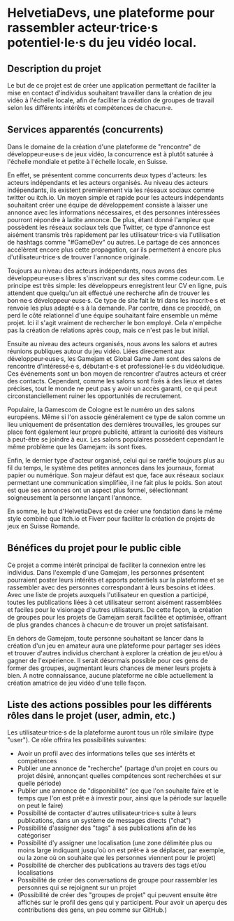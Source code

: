 # HelvetiaDevs, une plateforme pour rassembler acteur·trice·s potentiel·le·s du jeu vidéo local.

## Description du projet

Le but de ce projet est de créer une application permettant de faciliter la mise en contact d'individus souhaitant travailler dans la création de jeu vidéo à l'échelle locale, afin de faciliter la création de groupes de travail selon les différents intérêts et compétences de chacun·e.

## Services apparentés (concurrents)

Dans le domaine de la création d'une plateforme de "rencontre" de développeur·euse·s de jeux vidéo, la concurrence est à plutôt saturée à l'échelle mondiale et petite à l'échelle locale, en Suisse.

En effet, se présentent comme concurrents deux types d'acteurs: les acteurs indépendants et les acteurs organisés.
Au niveau des acteurs indépendants, ils existent premièrement via les réseaux sociaux comme twitter ou itch.io. 
Un moyen simple et rapide pour les acteurs indépendants souhaitant créer une équipe de développement consiste à laisser une annonce avec les informations nécessaires, et des personnes intéressées pourront répondre à ladite annonce. De plus, étant donné l'ampleur que possèdent les réseaux sociaux tels que Twitter, ce type d'annonce est aisément transmis très rapidement par les utilisateur·trice·s via l'utilisation de hashtags comme "#GameDev" ou autres. Le partage de ces annonces accélèrent encore plus cette propagation, car ils permettent à encore plus d'utilisateur·trice·s de trouver l'annonce originale.

Toujours au niveau des acteurs indépendants, nous avons des développeur·euse·s libres s'inscrivant sur des sites comme codeur.com. Le principe est très simple: les développeurs  enregistrent leur CV en ligne, puis attendent que quelqu'un ait effectué une recherche afin de trouver les bon·ne·s développeur·euse·s. Ce type de site fait le tri dans les inscrit·e·s et renvoie les plus adapté·e·s à la demande. Par contre, dans ce procédé, on perd le côté relationnel d'une équipe souhaitant faire ensemble un même projet. Ici il s'agit vraiment de rechercher le bon employé. Cela n'empêche pas la création de relations après coup, mais ce n'est pas le but initial.

Ensuite au niveau des acteurs organisés, nous avons les salons et autres réunions publiques autour du jeu vidéo.
Liées direcement aux développeur·euse·s, les Gamejam et Global Game Jam sont des salons de rencontre d'intéressé·e·s, débutant·e·s et professionel·le·s du vidéoludique. Ces événements sont un bon moyen de rencontrer d'autres acteurs et créer des contacts. Cependant, comme les salons sont fixés à des lieux et dates précises, tout le monde ne peut pas y avoir un accès garanti, ce qui peut circonstanciellement ruiner les opportunités de recrutement.

Populaire, la Gamescom de Cologne est le numéro un des salons européens. Même si l'on associe généralement ce type de salon comme un lieu uniquement de présentation des dernières trouvailles, les groupes sur place font également leur propre publicité, attirant la curiosité des visiteurs à peut-être se joindre à eux. Les salons populaires possèdent cependant le même problème que les Gamejam: ils sont fixes.

Enfin, le dernier type d'acteur organisé, celui qui se raréfie toujours plus au fil du temps, le système des petites annonces dans les journaux, format papier ou numérique. Son majeur défaut est que, face aux réseaux sociaux permettant une communication simplifiée, il ne fait plus le poids. Son atout est que ses annonces ont un aspect plus formel, sélectionnant soigneusement la personne lançant l'annonce.

En somme, le but d'HelvetiaDevs est de créer une fondation dans le même style combiné que itch.io et Fiverr pour faciliter la création de projets de jeux en Suisse Romande.

## Bénéfices du projet pour le public cible

Ce projet a comme intérêt principal de faciliter la connexion entre les individus. Dans l'exemple d'une Gamejam, les personnes présentent pourraient poster leurs intérêts et apports potentiels sur la plateforme et se rassembler avec des personnes correspondant à leurs besoins et idées. Avec une liste de projets auxquels l'utilisateur en question a participé, toutes les publications liées à cet utilisateur serront aisément rassemblées et faciles pour le visionage d'autres utilisateurs.
De cette façon, la création de groupes pour les projets de Gamejam serait facilitée et optimisée, offrant de plus grandes chances à chacun·e de trouver un projet satisfaisant.

En dehors de Gamejam, toute personne souhaitant se lancer dans la création d'un jeu en amateur aura une plateforme pour partager ses idées et trouver d'autres individus cherchant à explorer la création de jeu et/ou à gagner de l'expérience. Il serait désormais possible pour ces gens de former des groupes, augmentant leurs chances de mener leurs projets à bien. A notre connaissance, aucune plateforme ne cible actuellement la création amatrice de jeu vidéo d'une telle façon.


## Liste des actions possibles pour les différents rôles dans le projet (user, admin, etc.)

Les utilisateur·trice·s de la plateforme auront tous un rôle similaire (type "user"). Ce rôle offrira les possibilités suivantes:

- Avoir un profil avec des informations telles que ses intérêts et compétences
- Publier une annonce de "recherche" (partage d'un projet en cours ou projet désiré, annonçant quelles compétences sont recherchées et sur quelle période)
- Publier une annonce de "disponibilité" (ce que l'on souhaite faire et le temps que l'on est prêt·e à investir pour, ainsi que la période sur laquelle on peut le faire)
- Possibilité de contacter d'autres utilisateur·trice·s suite à leurs publications, dans un système de messages directs ("chat")
- Possibilité d'assigner des "tags" à ses publications afin de les catégoriser
- Possibilité d'y assigner une localisation (une zone délimitée plus ou moins large indiquant jusqu'où on est prêt·e à se déplacer, par exemple, ou la zone où on souhaite que les personnes viennent pour le projet)
- Possibilité de chercher des publications au travers des tags et/ou localisations
- Possibilité de créer des conversations de groupe pour rassembler les personnes qui se rejoignent sur un projet
- (Possibilité de créer des "groupes de projet" qui peuvent ensuite être affichés sur le profil des gens qui y participent. Pour avoir un aperçu des contributions des gens, un peu comme sur GitHub.)
